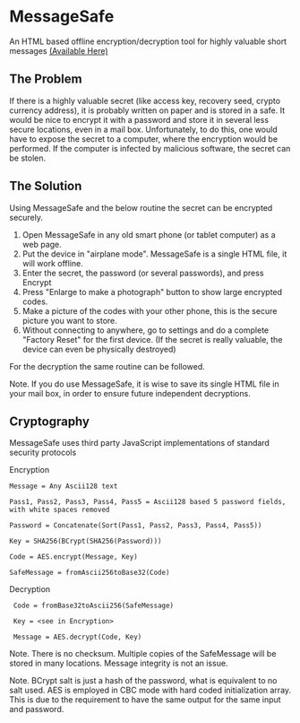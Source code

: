 MessageSafe
===========

An HTML based offline encryption/decryption tool for highly valuable short messages [(Available Here)](https://messagesafe.github.io/)

## The Problem

If there is a highly valuable secret (like access key, recovery seed, crypto currency address), it is probably written on paper and is stored in a safe. It would be nice to encrypt it with a password and store it in several less secure locations, even in a mail box. Unfortunately, to do this, one would have to expose the secret to a computer, where the encryption would be performed. If the computer is infected by malicious software, the secret can be stolen. 

## The Solution

Using MessageSafe and the below routine the secret can be encrypted securely.

1. Open MessageSafe in any old smart phone (or tablet computer) as a web page.  
2. Put the device in "airplane mode". MessageSafe is a single HTML file, it will work offline.
3. Enter the secret, the password (or several passwords), and press Encrypt
4. Press "Enlarge to make a photograph" button to show large encrypted codes.
4. Make a picture of the codes with your other phone, this is the secure picture you want to store.
5. Without connecting to anywhere, go to settings and do a complete "Factory Reset" for the first device. (If the secret is really valuable, the device can even be physically destroyed)

For the decryption the same routine can be followed. 

Note. If you do use MessageSafe, it is wise to save its single HTML file in your mail box, in order to ensure future independent decryptions.

## Cryptography

MessageSafe uses third party JavaScript implementations of standard security protocols 

Encryption

    Message = Any Ascii128 text

    Pass1, Pass2, Pass3, Pass4, Pass5 = Ascii128 based 5 password fields, with white spaces removed

    Password = Concatenate(Sort(Pass1, Pass2, Pass3, Pass4, Pass5))

    Key = SHA256(BCrypt(SHA256(Password)))		

    Code = AES.encrypt(Message, Key)
    
    SafeMessage = fromAscii256toBase32(Code)
    
Decryption

     Code = fromBase32toAscii256(SafeMessage)
     
     Key = <see in Encryption>		
	
     Message = AES.decrypt(Code, Key)
    
    
Note. There is no checksum. Multiple copies of the SafeMessage will be stored in many locations. Message integrity is not an issue.

Note. BCrypt salt is just a hash of the password, what is equivalent to no salt used. AES is employed in CBC mode with hard coded initialization array. This is due to the requirement to have the same output for the same input and password. 





